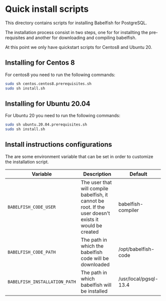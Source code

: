 # Quick install scripts

This directory contains scripts for installing Babelfish for PostgreSQL. 

The installation process consist in two steps, one for for installting the pre-requisites and another for downloading and compiling babelfish. 

At this point we only have quickstart scripts for Centos8 and Ubuntu 20. 

## Installing for Centos 8 

For centos8 you need to run the following commands:
``` sh
sudo sh centos.centos8.prerequisites.sh
sudo sh install.sh
```

## Installing for Ubuntu 20.04

For Ubuntu 20 you need to run the following commands:
``` sh
sudo sh ubuntu.20.04.prerequisites.sh
sudo sh install.sh
```

## Install instructions configurations
The are some environment variable that can be set in order to customize the installation script. 

| Variable | Description | Default |
| -------- | ----------- | ------- |
| `BABELFISH_CODE_USER` | The user that will compile babelfish, it cannot be root. If the user doesn't exists it would be created | babelfish-compiler |
| `BABELFISH_CODE_PATH` | The path in which the babelfish code will be downloaded | /opt/babelfish-code |
| `BABELFISH_INSTALLATION_PATH` | The path in which babelfish will be installed | /usr/local/pgsql-13.4 |